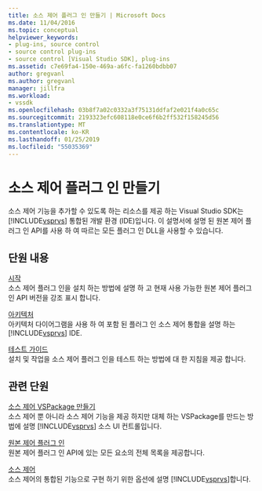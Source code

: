 ```yaml
---
title: 소스 제어 플러그 인 만들기 | Microsoft Docs
ms.date: 11/04/2016
ms.topic: conceptual
helpviewer_keywords:
- plug-ins, source control
- source control plug-ins
- source control [Visual Studio SDK], plug-ins
ms.assetid: c7e69fa4-150e-469a-a6fc-fa1260bdbb07
author: gregvanl
ms.author: gregvanl
manager: jillfra
ms.workload:
- vssdk
ms.openlocfilehash: 03b8f7a02c0332a3f75131ddfaf2e021f4a0c65c
ms.sourcegitcommit: 2193323efc608118e0ce6f6b2ff532f158245d56
ms.translationtype: MT
ms.contentlocale: ko-KR
ms.lasthandoff: 01/25/2019
ms.locfileid: "55035369"
---
```

# <a name="create-a-source-control-plug-in"></a>소스 제어 플러그 인 만들기
소스 제어 기능을 추가할 수 있도록 하는 리소스를 제공 하는 Visual Studio SDK는 [!INCLUDE[vsprvs](../../code-quality/includes/vsprvs_md.md)] 통합된 개발 환경 (IDE)입니다. 이 설명서에 설명 된 원본 제어 플러그 인 API를 사용 하 여 따르는 모든 플러그 인 DLL을 사용할 수 있습니다.  
  
## <a name="in-this-section"></a>단원 내용  
 [시작](../../extensibility/internals/getting-started-with-source-control-plug-ins.md)  
 소스 제어 플러그 인을 설치 하는 방법에 설명 하 고 현재 사용 가능한 원본 제어 플러그 인 API 버전을 강조 표시 합니다.  
  
 [아키텍처](../../extensibility/internals/source-control-plug-in-architecture.md)  
 아키텍처 다이어그램을 사용 하 여 포함 된 플러그 인 소스 제어 통합을 설명 하는 [!INCLUDE[vsprvs](../../code-quality/includes/vsprvs_md.md)] IDE.  
  
 [테스트 가이드](../../extensibility/internals/test-guide-for-source-control-plug-ins.md)  
 설치 및 작업을 소스 제어 플러그 인을 테스트 하는 방법에 대 한 지침을 제공 합니다.  
  
## <a name="related-sections"></a>관련 단원  
 [소스 제어 VSPackage 만들기](../../extensibility/internals/creating-a-source-control-vspackage.md)  
 소스 제어 뿐 아니라 소스 제어 기능을 제공 하지만 대체 하는 VSPackage를 만드는 방법에 설명 [!INCLUDE[vsprvs](../../code-quality/includes/vsprvs_md.md)] 소스 UI 컨트롤입니다.  
  
 [원본 제어 플러그 인](../../extensibility/source-control-plug-ins.md)  
 원본 제어 플러그 인 API에 있는 모든 요소의 전체 목록을 제공합니다.  
  
 [소스 제어](../../extensibility/internals/source-control.md)  
 소스 제어의 통합된 기능으로 구현 하기 위한 옵션에 설명 [!INCLUDE[vsprvs](../../code-quality/includes/vsprvs_md.md)]합니다.
